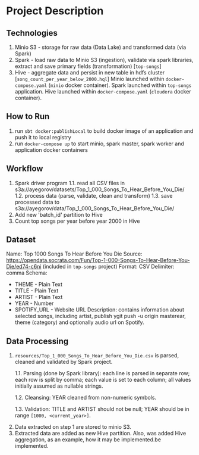# Project Description

## Technologies
  1) Minio S3 - storage for raw data (Data Lake) and transformed data (via Spark)
  2) Spark - load raw data to Minio S3 (ingestion), validate via spark libraries, extract and save primary fields (transformation) [`top-songs`]
  3) Hive - aggregate data and persist in new table in hdfs cluster [`song_count_per_year_below_2000.hql`]
Minio launched within `docker-compose.yaml` (`minio` docker container).
Spark launched within `top-songs` application.
Hive launched within `docker-compose.yaml` (`cloudera` docker container).

## How to Run
 1. run `sbt docker:publishLocal` to build docker image of an application and push it to local registry
 2. run `docker-compose up` to start minio, spark master, spark worker and application docker containers

## Workflow
 1. Spark driver program
   1.1. read all CSV files in s3a://ayegorov/datasets/Top_1_000_Songs_To_Hear_Before_You_Die/
   1.2. process data (parse, validate, clean and transform)
   1.3. save processed data to s3a://ayegorov/data/Top_1_000_Songs_To_Hear_Before_You_Die/
 2. Add new 'batch_id' partition to Hive
 3. Count top songs per year before year 2000 in Hive

## Dataset
Name: Top 1000 Songs To Hear Before You Die
Source: https://opendata.socrata.com/Fun/Top-1-000-Songs-To-Hear-Before-You-Die/ed74-c6ni (included in `top-songs` project)
Format: CSV
Delimiter: comma
Schema:
  - THEME - Plain Text
  - TITLE - Plain Text
  - ARTIST - Plain Text
  - YEAR - Number
  - SPOTIFY_URL - Website URL
Description: contains information about selected songs, including artist, publish ygit push -u origin masterear, theme (category) and optionally audio url on Spotify.

## Data Processing
  1. `resources/Top_1_000_Songs_To_Hear_Before_You_Die.csv` is parsed, cleaned and validated by Spark project.
    <p>1.1. Parsing (done by Spark library): each line is parsed in separate row; each row is split by comma; each value is set to each column; all values initially assumed as nullable strings.
    <p>1.2. Cleansing: YEAR cleaned from non-numeric symbols.
    <p>1.3. Validation: TITLE and ARTIST should not be null; YEAR should be in range `[1000, <current_year>]`.
  2. Data extracted on step 1 are stored to minio S3.
  3. Extracted data are added as new Hive partition.
Also, was added Hive aggregation, as an example, how it may be implemented.be implemented.
